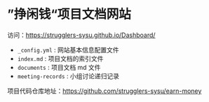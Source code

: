 # ”挣闲钱“项目文档网站

访问：https://strugglers-sysu.github.io/Dashboard/

- `_config.yml` : 网站基本信息配置文件
- `index.md` : 项目文档的索引文件
- `documents` : 项目文档 md 文件
- `meeting-records` : 小组讨论递归记录
  
项目代码仓库地址：https://github.com/strugglers-sysu/earn-money

